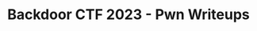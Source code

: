 ---
linkTitle: Backdoor CTF 2023
title: Backdoor CTF 2023 - Pwn Writeups
type: docs
sidebar:
  open: true
---